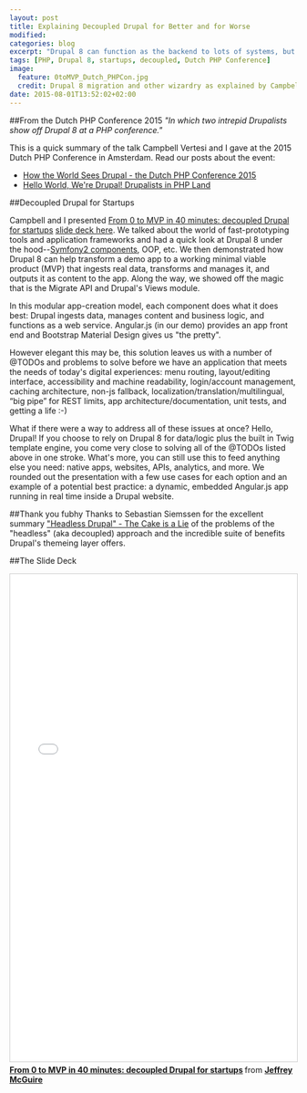 ```yaml
---
layout: post
title: Explaining Decoupled Drupal for Better and for Worse
modified:
categories: blog
excerpt: "Drupal 8 can function as the backend to lots of systems, but the more of Drupal you use, the better off you will be."
tags: [PHP, Drupal 8, startups, decoupled, Dutch PHP Conference]
image:
  feature: 0toMVP_Dutch_PHPCon.jpg
  credit: Drupal 8 migration and other wizardry as explained by Campbell Vertesi
date: 2015-08-01T13:52:02+02:00
---
```


##From the Dutch PHP Conference 2015 
_"In which two intrepid Drupalists show off Drupal 8 at a PHP conference."_

This is a quick summary of the talk Campbell Vertesi and I gave at the 2015 Dutch PHP Conference in Amsterdam. Read our posts about the event:

- [How the World Sees Drupal - the Dutch PHP Conference 2015](https://ohthehugemanatee.org/blog/2015/06/27/dutch-php-conference-2015/)
- [Hello World, We're Drupal! Drupalists in PHP Land](http://horncologne.github.io/blog/hello-world-were-drupal-drupalists-in-php-land/)

##Decoupled Drupal for Startups

Campbell and I presented [From 0 to MVP in 40 minutes: decoupled Drupal for startups](http://www.phpconference.nl/schedule#conference-day-2/0-mvp-40-minutes-decoupled-drupal-startups) [slide deck here](http://www.slideshare.net/horncologne/0to-mvp-dutchphpcon). We talked about the world of fast-prototyping tools and application frameworks and had a quick look at Drupal 8 under the hood--[Symfony2 components](http://symfony.com/projects/drupal), OOP, etc. We then demonstrated how Drupal 8 can help transform a demo app to a working minimal viable product (MVP) that ingests real data, transforms and manages it, and outputs it as content to the app. Along the way, we showed off the magic that is the Migrate API and Drupal's Views module.

In this modular app-creation model, each component does what it does best: Drupal ingests data, manages content and business logic, and functions as a web service. Angular.js (in our demo) provides an app front end and Bootstrap Material Design gives us "the pretty".

However elegant this may be, this solution leaves us with a number of @TODOs and problems to solve before we have an application that meets the needs of today's digital experiences: menu routing, layout/editing interface, accessibility and machine readability, login/account management, caching architecture, non-js fallback, localization/translation/multilingual, “big pipe” for REST limits, app architecture/documentation, unit tests, and getting a life :-)

What if there were a way to address all of these issues at once? Hello, Drupal! If you choose to rely on Drupal 8 for data/logic plus the built in Twig template engine, you come very close to solving all of the @TODOs listed above in one stroke. What's more, you can still use this to feed anything else you need: native apps, websites, APIs, analytics, and more. We rounded out the presentation with a few use cases for each option and an example of a potential best practice: a dynamic, embedded Angular.js app running in real time inside a Drupal website.

##Thank you fubhy
Thanks to Sebastian Siemssen for the excellent summary ["Headless Drupal" - The Cake is a Lie](http://www.zensations.at/blog/headless-drupal-cake-lie) of the problems of the "headless" (aka decoupled) approach and the incredible suite of benefits Drupal's themeing layer offers.

##The Slide Deck
<iframe src="//www.slideshare.net/slideshow/embed_code/key/9X8gsYm5lfVhSq" width="1024" height="855" frameborder="0" marginwidth="0" marginheight="0" scrolling="no" style="border:1px solid #CCC; border-width:1px; margin-bottom:5px; max-width: 100%;"> </iframe> <div style="margin-bottom:5px"> <strong> <a href="//www.slideshare.net/horncologne/0to-mvp-dutchphpcon" title="From 0 to MVP in 40 minutes: decoupled Drupal for startups" target="_blank">From 0 to MVP in 40 minutes: decoupled Drupal for startups</a> </strong> from <strong><a href="//www.slideshare.net/horncologne" target="_blank">Jeffrey McGuire</a></strong> </div>


